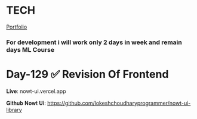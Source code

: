  # TECH
[Portfolio](https://www.lokeshdev.in/)
### For development i will work only 2 days in week and remain days ML Course
# Day-129 ✅ Revision Of Frontend

𝐋𝐢𝐯𝐞: nowt-ui.vercel.app    
 
𝐆𝐢𝐭𝐡𝐮𝐛 𝐍𝐨𝐰𝐭 𝐔𝐢: https://github.com/lokeshchoudharyprogrammer/nowt-ui-library
   
